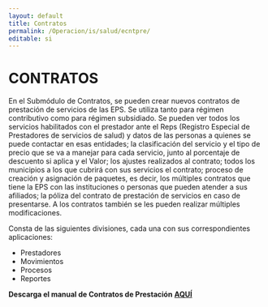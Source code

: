 ```yaml
---
layout: default
title: Contratos
permalink: /Operacion/is/salud/ecntpre/
editable: si
---
```


# CONTRATOS

En el Submódulo de Contratos, se pueden crear nuevos contratos de prestación de servicios de las EPS.  Se utiliza tanto para régimen contributivo como para régimen subsidiado.  Se pueden ver todos los servicios habilitados con el prestador ante el Reps (Registro Especial de Prestadores de servicios de salud) y datos de las personas a quienes se puede contactar en esas entidades; la clasificación del servicio y el tipo de precio que se va a manejar para cada servicio, junto al porcentaje de descuento si aplica y el Valor; los ajustes realizados al contrato;  todos los municipios a los que cubrirá con sus servicios el contrato;  proceso de creación y asignación de paquetes, es decir,  los múltiples contratos que tiene la EPS con las instituciones o personas que pueden atender a sus afiliados; la póliza del contrato de prestación de servicios en caso de presentarse.  A los contratos también se les pueden realizar múltiples modificaciones.  

Consta de las siguientes divisiones, cada una con sus correspondientes aplicaciones:  

* Prestadores  
* Movimientos  
* Procesos  
* Reportes


**Descarga el manual de Contratos de Prestación** [**AQUÍ**](http://docs.oasiscom.com/Operacion/is/salud/ecntpre/contratos%20prestacion.pdf)

